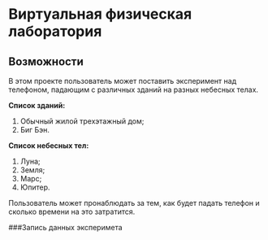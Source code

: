 # Виртуальная физическая лаборатория
## Возможности
В этом проекте пользователь может поставить эксперимент над телефоном, падающим с различных зданий на разных небесных телах.

**Список зданий:**
1. Обычный жилой трехэтажный дом;
2. Биг Бэн.

**Список небесных тел:**
1. Луна;
2. Земля;
3. Марс;
4. Юпитер.

Пользователь может пронаблюдать за тем, как будет падать телефон и сколько времени на это затратится.

###Запись данных эксперимета
